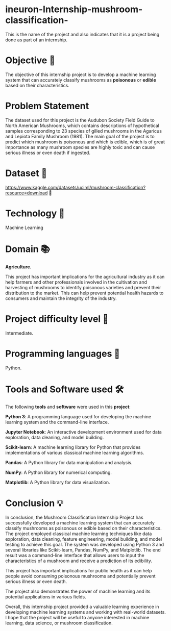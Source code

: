 # ineuron-Internship-mushroom-classification-
  This is the name of the project and also indicates that it is a project being done as part of an internship.
# Objective 🎯
  The objective of this internship project is to develop a machine learning system that can accurately classify mushrooms as **poisonous** or **edible** based on their characteristics.
# Problem Statement
  The dataset used for this project is the Audubon Society Field Guide to North American Mushrooms, which contains descriptions of hypothetical samples corresponding to 23 species of gilled mushrooms in the Agaricus and Lepiota Family Mushroom (1981). The main goal of the project is to predict which mushroom is poisonous and which is edible, which is of great importance as many mushroom species are highly toxic and can cause serious illness or even death if ingested.
# Dataset 📁
  https://www.kaggle.com/datasets/uciml/mushroom-classification?resource=download 🔗
# Technology 🤖
  Machine Learning
# Domain 📚
  **Agriculture.**

This project has important implications for the agricultural industry as it can help farmers and other professionals involved in the cultivation and harvesting of mushrooms to identify poisonous varieties and prevent their distribution to the market. 
This can help prevent potential health hazards to consumers and maintain the integrity of the industry.
# Project difficulty level 🥉
  Intermediate.
# Programming languages 🐍
  Python.
# Tools and Software used 🛠️
  The following **tools** and **software** were used in this **project**:

**Python 3**: A programming language used for developing the machine learning system and the command-line interface.

**Jupyter Notebook**: An interactive development environment used for data exploration, data cleaning, and model building.

**Scikit-learn**: A machine learning library for Python that provides implementations of various classical machine learning algorithms.

**Pandas**: A Python library for data manipulation and analysis.

**NumPy**: A Python library for numerical computing.

**Matplotlib**: A Python library for data visualization.
# Conclusion 💡
  In conclusion, the Mushroom Classification Internship Project has successfully developed a machine learning system that can accurately classify mushrooms as poisonous or edible based on their characteristics. The project employed classical machine learning techniques like data exploration, data cleaning, feature engineering, model building, and model testing to achieve this goal. The system was developed using Python 3 and several libraries like Scikit-learn, Pandas, NumPy, and Matplotlib. The end result was a command-line interface that allows users to input the characteristics of a mushroom and receive a prediction of its edibility.

This project has important implications for public health as it can help people avoid consuming poisonous mushrooms and potentially prevent serious illness or even death. 

The project also demonstrates the power of machine learning and its potential applications in various fields.

Overall, this internship project provided a valuable learning experience in developing machine learning systems and working with real-world datasets.
 I hope that the project will be useful to anyone interested in machine learning, data science, or mushroom classification.
